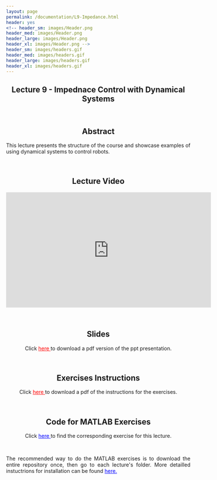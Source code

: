 ```yaml
---
layout: page
permalink: /documentation/L9-Impedance.html
header: yes
<!-- header_sm: images/Header.png
header_med: images/Header.png
header_large: images/Header.png
header_xl: images/Header.png -->
header_sm: images/headers.gif
header_med: images/headers.gif
header_large: images/headers.gif
header_xl: images/headers.gif
--- 
```


<section class="small-12 large-8 columns page-content">
    

<h1 align="center"> Lecture 9 - Impednace Control with Dynamical Systems</h1>

<br>

<h2 align="center"> Abstract </h2>

<p align="justify" > This lecture presents the structure of the course and showcase examples of using dynamical systems to control robots. </p>

<br>

<h2 align="center"> Lecture Video </h2>

<p align="center">
<iframe id="kmsembed-0_3g8o9pn5" width="560" height="315" src="https://mediaspace.epfl.ch/embed/secure/iframe/entryId/0_3g8o9pn5/uiConfId/23448972/pbc/30620/st/0" class="kmsembed" allowfullscreen webkitallowfullscreen mozAllowFullScreen allow="autoplay *; fullscreen *; encrypted-media *" referrerPolicy="no-referrer-when-downgrade" sandbox="allow-downloads allow-forms allow-same-origin allow-scripts allow-top-navigation allow-pointer-lock allow-popups allow-modals allow-orientation-lock allow-popups-to-escape-sandbox allow-presentation allow-top-navigation-by-user-activation" frameborder="0" title="Lecture 01: Motivation and Overview of Course 2023"></iframe>
</p>

<br>

<h2 align="center"> Slides </h2>

<p align="center"> Click <a href="https://www.epfl.ch/labs/lasa/wp-content/uploads/2022/04/Lec1-Intro-Planning-Robotics.pdf" style="color: red;"> here </a> to download a pdf version of the ppt presentation.</p>


<br>

<h2 align="center">  Exercises Instructions </h2>

<p align="center"> Click <a href="https://www.epfl.ch/labs/lasa/wp-content/uploads/2022/11/Instructions_Lecture_1.pdf" style="color: red;"> here </a> to download a pdf of the instructions for the exercises.</p>

<br>

<h2 align="center">  Code for MATLAB Exercises </h2>

<p align="center"> Click <a href="https://github.com/learningadaptivereactiverobotcontrol/book-code/tree/main/lecture1-introduction" style="color: blue;"> here </a> to find the corresponding exercise for this lecture.</p> <br>

<p align="justify"> The recommended way to do the MATLAB exercises is to download the entire repository once, then go to each lecture's folder. More detailled instuctrions for installation can be found <a href="exercises.html" style="color: blue;">here.</a> </p>
